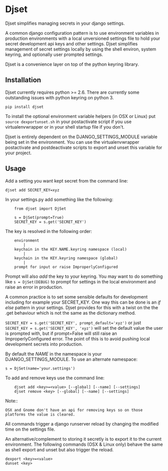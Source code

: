 Djset
=====

Djset simplifies managing secrets in your django settings.

A common django configuration pattern is to use environment variables in production environments with a local unversioned settings file to hold your secret development api keys and other settings. Djset simplifies management of secret settings locally by using the shell environ, system keyring, and optionally user prompted settings.

Djset is a convenience layer on top of the python keyring library.


Installation
---------------

Djset currently requires python >= 2.6. There are currently some outstanding issues with python keyring on python 3.


``pip install djset``

To install the optional environment variable helpers (in OSX or Linux) put ``source dexportunset.sh`` in your postactivate script if you use virtualenvwrapper or in your shell startup file if you don't.

Djset is entirely dependent on the DJANGO_SETTINGS_MODULE variable being set in the environment. You can use the virtualenvwrapper postactivate and postdeactivate scripts to export and unset this variable for your project.


Usage
--------
Add a setting you want kept secret from the command line:

    djset add SECRET_KEY=xyz    

In your settings.py add something like the following:

        from djset import DjSet
        
        s = DjSet(prompt=True)
        SECRET_KEY = s.get('SECRET_KEY')  

The key is resolved in the following order:

        environment
            |
        keychain in the KEY.NAME.keyring namespace (local)
            |
        keychain in the KEY.keyring namespace (global)
            |
        prompt for input or raise ImproperlyConfigured
        
Prompt will also *add* the key to your keyring. You may want to do something like ``s = DjSet(DEBUG)`` to prompt for settings in the local environment and raise an error in production.

A common practice is to set some sensible defaults for development including for example your SECRET_KEY. One way this can be done is an *if else* pattern in your settings. Djset provides for this with a twist on the the .get behaviour which is not the same as the dictionary method.

``SECRET_KEY = s.get('SECRET_KEY', prompt_default='xyz')`` or just ``SECRET_KEY = s.get('SECRET_KEY', 'xyz')`` will set the default value the user is prompted with, but if prompt=False will still raise an ImproperlyConfigured error. The point of this is to avoid pushing local development secrets into production.

By default the *NAME* in the namespace is your DJANGO_SETTINGS_MODULE. To use an alternate namespace: 

	s = DjSet(name='your.settings')

To add and remove keys use the command line:

        djset add <key>=<value> [--global] [--name] [--settings]
        djset remove <key> [--global] [--name] [--settings]


Note::

    OSX and Gnome don't have an api for removing keys so on those platforms the value is cleared.


All commands trigger a django runserver reload by changing the modified time on the settings file.

An alternative/complement to storing it secretly is to export it to the current environment. The following commands (OSX & Linux only) behave the same as shell export and unset but also trigger the reload.

	dexport <key>=<value>
	dunset <key>
        